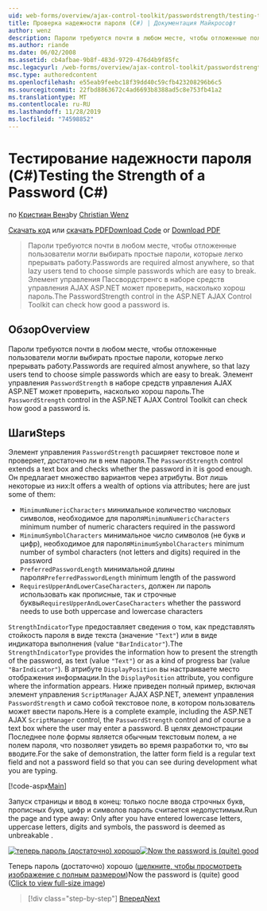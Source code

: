 ```yaml
---
uid: web-forms/overview/ajax-control-toolkit/passwordstrength/testing-the-strength-of-a-password-cs
title: Проверка надежности пароля (C#) | Документация Майкрософт
author: wenz
description: Пароли требуются почти в любом месте, чтобы отложенные пользователи могли выбирать простые пароли, которые легко прерывать работу. Элемент управления Пассвордстренгс в ASP. N...
ms.author: riande
ms.date: 06/02/2008
ms.assetid: cb4afbae-9b8f-483d-9729-476d4b9f85fc
msc.legacyurl: /web-forms/overview/ajax-control-toolkit/passwordstrength/testing-the-strength-of-a-password-cs
msc.type: authoredcontent
ms.openlocfilehash: e55eab9feebc18f39dd40c59cfb423208296b6c5
ms.sourcegitcommit: 22fbd8863672c4ad6693b8388ad5c8e753fb41a2
ms.translationtype: MT
ms.contentlocale: ru-RU
ms.lasthandoff: 11/28/2019
ms.locfileid: "74598852"
---
```

# <a name="testing-the-strength-of-a-password-c"></a><span data-ttu-id="dff8e-104">Тестирование надежности пароля (C#)</span><span class="sxs-lookup"><span data-stu-id="dff8e-104">Testing the Strength of a Password (C#)</span></span>

<span data-ttu-id="dff8e-105">по [Кристиан Венз](https://github.com/wenz)</span><span class="sxs-lookup"><span data-stu-id="dff8e-105">by [Christian Wenz](https://github.com/wenz)</span></span>

<span data-ttu-id="dff8e-106">[Скачать код](https://download.microsoft.com/download/9/3/f/93f8daea-bebd-4821-833b-95205389c7d0/PasswordStrength0.cs.zip) или [скачать PDF](https://download.microsoft.com/download/2/d/c/2dc10e34-6983-41d4-9c08-f78f5387d32b/passwordstrength0CS.pdf)</span><span class="sxs-lookup"><span data-stu-id="dff8e-106">[Download Code](https://download.microsoft.com/download/9/3/f/93f8daea-bebd-4821-833b-95205389c7d0/PasswordStrength0.cs.zip) or [Download PDF](https://download.microsoft.com/download/2/d/c/2dc10e34-6983-41d4-9c08-f78f5387d32b/passwordstrength0CS.pdf)</span></span>

> <span data-ttu-id="dff8e-107">Пароли требуются почти в любом месте, чтобы отложенные пользователи могли выбирать простые пароли, которые легко прерывать работу.</span><span class="sxs-lookup"><span data-stu-id="dff8e-107">Passwords are required almost anywhere, so that lazy users tend to choose simple passwords which are easy to break.</span></span> <span data-ttu-id="dff8e-108">Элемент управления Пассвордстренгс в наборе средств управления AJAX ASP.NET может проверить, насколько хорош пароль.</span><span class="sxs-lookup"><span data-stu-id="dff8e-108">The PasswordStrength control in the ASP.NET AJAX Control Toolkit can check how good a password is.</span></span>

## <a name="overview"></a><span data-ttu-id="dff8e-109">Обзор</span><span class="sxs-lookup"><span data-stu-id="dff8e-109">Overview</span></span>

<span data-ttu-id="dff8e-110">Пароли требуются почти в любом месте, чтобы отложенные пользователи могли выбирать простые пароли, которые легко прерывать работу.</span><span class="sxs-lookup"><span data-stu-id="dff8e-110">Passwords are required almost anywhere, so that lazy users tend to choose simple passwords which are easy to break.</span></span> <span data-ttu-id="dff8e-111">Элемент управления `PasswordStrength` в наборе средств управления AJAX ASP.NET может проверить, насколько хорош пароль.</span><span class="sxs-lookup"><span data-stu-id="dff8e-111">The `PasswordStrength` control in the ASP.NET AJAX Control Toolkit can check how good a password is.</span></span>

## <a name="steps"></a><span data-ttu-id="dff8e-112">Шаги</span><span class="sxs-lookup"><span data-stu-id="dff8e-112">Steps</span></span>

<span data-ttu-id="dff8e-113">Элемент управления `PasswordStrength` расширяет текстовое поле и проверяет, достаточно ли в нем пароля.</span><span class="sxs-lookup"><span data-stu-id="dff8e-113">The `PasswordStrength` control extends a text box and checks whether the password in it is good enough.</span></span> <span data-ttu-id="dff8e-114">Он предлагает множество вариантов через атрибуты. Вот лишь некоторые из них:</span><span class="sxs-lookup"><span data-stu-id="dff8e-114">It offers a wealth of options via attributes; here are just some of them:</span></span>

- <span data-ttu-id="dff8e-115">`MinimumNumericCharacters` минимальное количество числовых символов, необходимое для пароля</span><span class="sxs-lookup"><span data-stu-id="dff8e-115">`MinimumNumericCharacters` minimum number of numeric characters required in the password</span></span>
- <span data-ttu-id="dff8e-116">`MinimumSymbolCharacters` минимальное число символов (не букв и цифр), необходимое для пароля</span><span class="sxs-lookup"><span data-stu-id="dff8e-116">`MinimumSymbolCharacters` minimum number of symbol characters (not letters and digits) required in the password</span></span>
- <span data-ttu-id="dff8e-117">`PreferredPasswordLength` минимальной длины пароля</span><span class="sxs-lookup"><span data-stu-id="dff8e-117">`PreferredPasswordLength` minimum length of the password</span></span>
- <span data-ttu-id="dff8e-118">`RequiresUpperAndLowerCaseCharacters`, должен ли пароль использовать как прописные, так и строчные буквы</span><span class="sxs-lookup"><span data-stu-id="dff8e-118">`RequiresUpperAndLowerCaseCharacters` whether the password needs to use both uppercase and lowercase characters</span></span>

<span data-ttu-id="dff8e-119">`StrengthIndicatorType` предоставляет сведения о том, как представлять стойкость пароля в виде текста (значение `"Text"`) или в виде индикатора выполнения (value `"BarIndicator"`).</span><span class="sxs-lookup"><span data-stu-id="dff8e-119">The `StrengthIndicatorType` provides the information how to present the strength of the password, as text (value `"Text"`) or as a kind of progress bar (value `"BarIndicator"`).</span></span> <span data-ttu-id="dff8e-120">В атрибуте `DisplayPosition` вы настраиваете место отображения информации.</span><span class="sxs-lookup"><span data-stu-id="dff8e-120">In the `DisplayPosition` attribute, you configure where the information appears.</span></span> <span data-ttu-id="dff8e-121">Ниже приведен полный пример, включая элемент управления `ScriptManager` AJAX ASP.NET, элемент управления `PasswordStrength` и само собой текстовое поле, в котором пользователь может ввести пароль.</span><span class="sxs-lookup"><span data-stu-id="dff8e-121">Here is a complete example, including the ASP.NET AJAX `ScriptManager` control, the `PasswordStrength` control and of course a text box where the user may enter a password.</span></span> <span data-ttu-id="dff8e-122">В целях демонстрации Последнее поле формы является обычным текстовым полем, а не полем пароля, что позволяет увидеть во время разработки то, что вы вводите.</span><span class="sxs-lookup"><span data-stu-id="dff8e-122">For the sake of demonstration, the latter form field is a regular text field and not a password field so that you can see during development what you are typing.</span></span>

[!code-aspx[Main](testing-the-strength-of-a-password-cs/samples/sample1.aspx)]

<span data-ttu-id="dff8e-123">Запуск страницы и ввод в конец: только после ввода строчных букв, прописных букв, цифр и символов пароль считается недопустимым.</span><span class="sxs-lookup"><span data-stu-id="dff8e-123">Run the page and type away: Only after you have entered lowercase letters, uppercase letters, digits and symbols, the password is deemed as unbreakable .</span></span>

<span data-ttu-id="dff8e-124">[![теперь пароль (достаточно) хорошо](testing-the-strength-of-a-password-cs/_static/image2.png)](testing-the-strength-of-a-password-cs/_static/image1.png)</span><span class="sxs-lookup"><span data-stu-id="dff8e-124">[![Now the password is (quite) good](testing-the-strength-of-a-password-cs/_static/image2.png)](testing-the-strength-of-a-password-cs/_static/image1.png)</span></span>

<span data-ttu-id="dff8e-125">Теперь пароль (достаточно) хорошо ([щелкните, чтобы просмотреть изображение с полным размером](testing-the-strength-of-a-password-cs/_static/image3.png))</span><span class="sxs-lookup"><span data-stu-id="dff8e-125">Now the password is (quite) good ([Click to view full-size image](testing-the-strength-of-a-password-cs/_static/image3.png))</span></span>

> [!div class="step-by-step"]
> [<span data-ttu-id="dff8e-126">Вперед</span><span class="sxs-lookup"><span data-stu-id="dff8e-126">Next</span></span>](testing-the-strength-of-a-password-vb.md)
